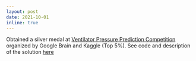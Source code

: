 ```yaml
---
layout: post
date: 2021-10-01
inline: true
---
```


Obtained a silver medal at [Ventilator Pressure Prediction Competition](https://www.kaggle.com/c/ventilator-pressure-prediction) organized by Google Brain and Kaggle (Top 5%). See code and description of the solution [here](https://github.com/williamberrios/Google-Brain-Ventilator-Pressure)